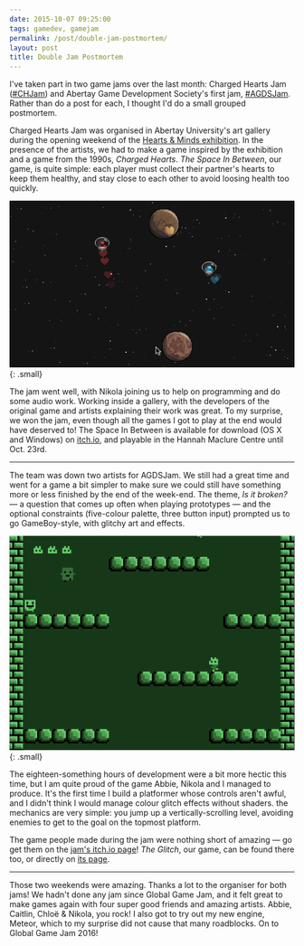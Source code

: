 ```yaml
---
date: 2015-10-07 09:25:00
tags: gamedev, gamejam
permalink: /post/double-jam-postmortem/
layout: post
title: Double Jam Postmortem
---
```


I've taken part in two game jams over the last month: Charged Hearts Jam ([#CHJam](https://twitter.com/hashtag/chjam)) and Abertay Game Development Society's first jam, [#AGDSJam](https://twitter.com/hashtag/agdsjam). Rather than do a post for each, I thought I'd do a small grouped postmortem.

Charged Hearts Jam was organised in Abertay University's art gallery during the opening weekend of the [Hearts & Minds exhibition](http://hannahmaclurecentre.abertay.ac.uk/exhibitions.html). In the presence of the artists, we had to make a game inspired by the exhibition and a game from the 1990s, _Charged Hearts_. _The Space In Between_, our game, is quite simple: each player must collect their partner's hearts to keep them healthy, and stay close to each other to avoid loosing health too quickly.

![The Space In Between](/static/media/2015/10/2jam-spaceinbetween.gif){: .small}

The jam went well, with Nikola joining us to help on programming and do some audio work. Working inside a gallery, with the developers of the original game and artists explaining their work was great. To my surprise, we won the jam, even though all the games I got to play at the end would have deserved to! The Space In Between is available for download (OS X and Windows) on [itch.io](http://pixelspark.itch.io/the-space-in-between), and playable in the Hannah Maclure Centre until Oct. 23rd.

***

The team was down two artists for AGDSJam. We still had a great time and went for a game a bit simpler to make sure we could still have something more or less finished by the end of the week-end. The theme, _Is it broken?_ — a question that comes up often when playing prototypes — and the optional constraints (five-colour palette, three button input) prompted us to go GameBoy-style, with glitchy art and effects.

![The Glitch](/static/media/2015/10/2jam-glitch.gif){: .small}

The eighteen-something hours of development were a bit more hectic this time, but I am quite proud of the game Abbie, Nikola and I managed to produce. It's the first time I build a platformer whose controls aren't awful, and I didn't think I would manage colour glitch effects without shaders. the mechanics are very simple: you jump up a vertically-scrolling level, avoiding enemies to get to the goal on the topmost platform.

The game people made during the jam were nothing short of amazing — go get them on the [jam's itch.io page](http://itch.io/jam/agds-jam-2015)! _The Glitch_, our game, can be found there too, or directly on [its page](http://pixelspark.itch.io/the-glitch).

***

Those two weekends were amazing. Thanks a lot to the organiser for both jams! We hadn't done any jam since Global Game Jam, and it felt great to make games again with four super good friends and amazing artists. Abbie, Caitlin, Chloë & Nikola, you rock! I also got to try out my new engine, Meteor, which to my surprise did not cause that many roadblocks. On to Global Game Jam 2016!